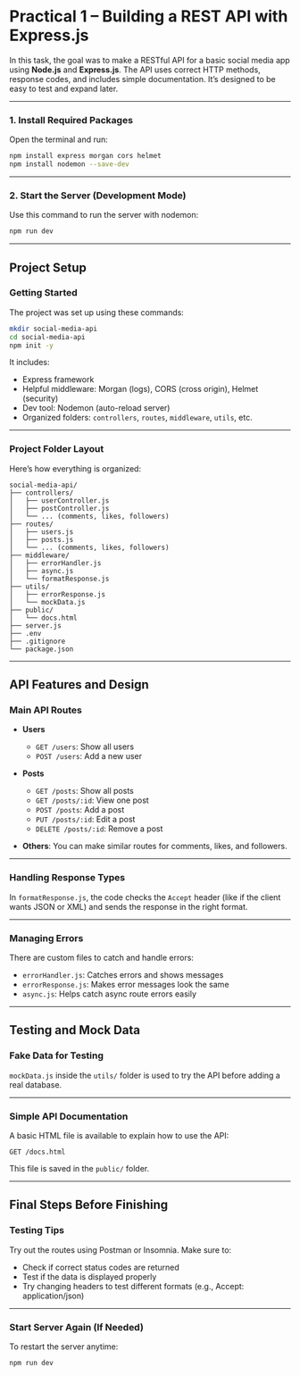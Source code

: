 # Practical 1 – Building a REST API with Express.js

In this task, the goal was to make a RESTful API for a basic social media app using **Node.js** and **Express.js**. The API uses correct HTTP methods, response codes, and includes simple documentation. It’s designed to be easy to test and expand later.

---

### 1. Install Required Packages

Open the terminal and run:

```bash
npm install express morgan cors helmet
npm install nodemon --save-dev
````

---

### 2. Start the Server (Development Mode)

Use this command to run the server with nodemon:

```bash
npm run dev
```

---

## Project Setup

### Getting Started

The project was set up using these commands:

```bash
mkdir social-media-api
cd social-media-api
npm init -y
```

It includes:

* Express framework
* Helpful middleware: Morgan (logs), CORS (cross origin), Helmet (security)
* Dev tool: Nodemon (auto-reload server)
* Organized folders: `controllers`, `routes`, `middleware`, `utils`, etc.

---

### Project Folder Layout

Here’s how everything is organized:

```
social-media-api/
├── controllers/
│   ├── userController.js
│   ├── postController.js
│   └── ... (comments, likes, followers)
├── routes/
│   ├── users.js
│   ├── posts.js
│   └── ... (comments, likes, followers)
├── middleware/
│   ├── errorHandler.js
│   ├── async.js
│   └── formatResponse.js
├── utils/
│   ├── errorResponse.js
│   └── mockData.js
├── public/
│   └── docs.html
├── server.js
├── .env
├── .gitignore
└── package.json
```

---

## API Features and Design

### Main API Routes

* **Users**

  * `GET /users`: Show all users
  * `POST /users`: Add a new user

* **Posts**

  * `GET /posts`: Show all posts
  * `GET /posts/:id`: View one post
  * `POST /posts`: Add a post
  * `PUT /posts/:id`: Edit a post
  * `DELETE /posts/:id`: Remove a post

* **Others**: You can make similar routes for comments, likes, and followers.

---

### Handling Response Types

In `formatResponse.js`, the code checks the `Accept` header (like if the client wants JSON or XML) and sends the response in the right format.

---

### Managing Errors

There are custom files to catch and handle errors:

* `errorHandler.js`: Catches errors and shows messages
* `errorResponse.js`: Makes error messages look the same
* `async.js`: Helps catch async route errors easily

---

## Testing and Mock Data

### Fake Data for Testing

`mockData.js` inside the `utils/` folder is used to try the API before adding a real database.

---

### Simple API Documentation

A basic HTML file is available to explain how to use the API:

```
GET /docs.html
```

This file is saved in the `public/` folder.

---

## Final Steps Before Finishing

### Testing Tips

Try out the routes using Postman or Insomnia. Make sure to:

* Check if correct status codes are returned
* Test if the data is displayed properly
* Try changing headers to test different formats (e.g., Accept: application/json)

---

### Start Server Again (If Needed)

To restart the server anytime:

```bash
npm run dev
```



